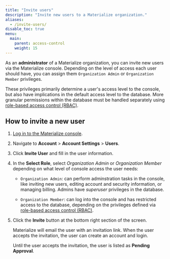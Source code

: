 ```yaml
---
title: "Invite users"
description: "Invite new users to a Materialize organization."
aliases:
  - /invite-users/
disable_toc: true
menu:
  main:
    parent: access-control
    weight: 15
---
```


As an **administrator** of a Materialize organization, you can invite new users
via the Materialize console. Depending on the level of access each user should
have, you can assign them `Organization Admin` or `Organization Member`
privileges.

These privileges primarily determine a user's access level to the console, but
also have implications in the default access level to the database. More
granular permissions within the database must be handled separately using
[role-based access control
(RBAC)](/manage/access-control/#role-based-access-control-rbac).

## How to invite a new user

1. [Log in to the Materialize console](https://console.materialize.com/).

1. Navigate to **Account** > **Account Settings** > **Users**.

1. Click **Invite User** and fill in the user information.

1. In the **Select Role**, select *Organization Admin* or *Organization Member*
   depending on what level of console access the user needs:

    - `Organization Admin`: can perform adminstration tasks in the console, like
      inviting new users, editing account and security information, or managing
      billing. Admins have _superuser_ privileges in the database.

    - `Organization Member`: can log into the console and has restricted access
      to the database, depending  on the privileges defined via
      [role-based access control (RBAC)](/manage/access-control/#role-based-access-control-rbac).

2. Click the **Invite** button at the bottom right section of the screen.

   Materialize will email the user with an invitation link. When the user
   accepts the invitation, the user can create an account and login.

   Until the user accepts the invitation, the user is listed as **Pending
   Approval**.
